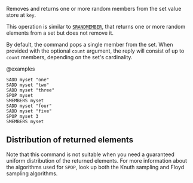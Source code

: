 Removes and returns one or more random members from the set value store at `key`.

This operation is similar to [`SRANDMEMBER`](/commands/srandmember), that returns one or more random elements from a set but does not remove it.

By default, the command pops a single member from the set. When provided with
the optional `count` argument, the reply will consist of up to `count` members,
depending on the set's cardinality.

@examples

```cli
SADD myset "one"
SADD myset "two"
SADD myset "three"
SPOP myset
SMEMBERS myset
SADD myset "four"
SADD myset "five"
SPOP myset 3
SMEMBERS myset
```
## Distribution of returned elements

Note that this command is not suitable when you need a guaranteed uniform distribution of the returned elements. For more information about the algorithms used for `SPOP`, look up both the Knuth sampling and Floyd sampling algorithms.

